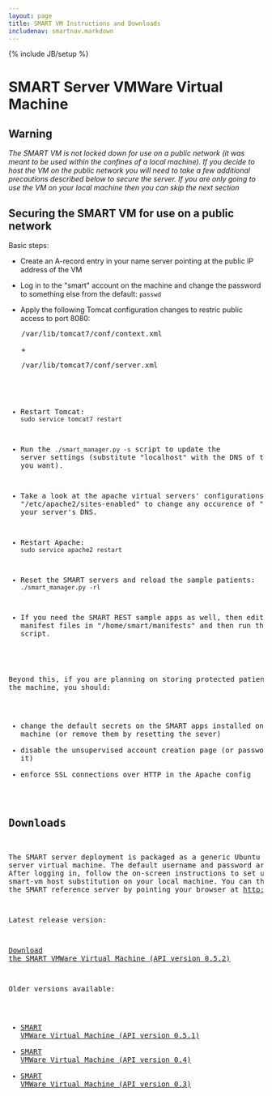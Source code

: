 ```yaml
---
layout: page
title: SMART VM Instructions and Downloads
includenav: smartnav.markdown
---
```


{% include JB/setup %}

# SMART Server VMWare Virtual Machine

## Warning

*The SMART VM is not locked down for use on a public network (it
was meant to be used within the confines of a local machine). If you
decide to host the VM on the public network you will need
to take a few additional precautions described below to secure
the server. If you are only going to use the VM on your local machine
then you can skip the next section*

## Securing the SMART VM for use on a public network

Basic steps:

  * Create an A-record entry in your name server pointing at the public IP
    address of the VM

  * Log in to the "smart" account on the machine and change the password
    to something else from the default: `passwd`
    
  * Apply the following Tomcat configuration changes to restric public access
    to port 8080:

<pre>
   /var/lib/tomcat7/conf/context.xml
   <Context>
   +  <Valve className="org.apache.catalina.valves.RemoteHostValve"
allow="localhost"/>
</pre>

<pre>
   /var/lib/tomcat7/conf/server.xml
   <Connector port="8080" protocol="HTTP/1.1"
   +          enableLookups="true"
</pre>

  * Restart Tomcat: `sudo service tomcat7 restart`
  
  * Run the `./smart_manager.py -s` script to update the server settings
    (substitute "localhost" with the DNS of the machine that you want).
    
  * Take a look at the apache virtual servers' configurations in 
    "/etc/apache2/sites-enabled" to change any occurence of "smart-vm"
    with your server's DNS.

  * Restart Apache: `sudo service apache2 restart`
    
  * Reset the SMART servers and reload the sample patients: `./smart_manager.py -rl`

  * If you need the SMART REST sample apps as well, then edit the manifest 
    files in "/home/smart/manifests" and then run the "load_apps" script.

Beyond this, if you are planning on storing protected patient data on the
machine, you should:

   * change the default secrets on the SMART apps installed on the machine
(or remove them by resetting the sever)
   * disable the unsupervised account creation page (or password protect
it)
   * enforce SSL connections over HTTP in the Apache config

## Downloads

The SMART server deployment is packaged as a generic Ubuntu 12.04
server virtual machine. The default username and
password are "smart". After logging in, follow the on-screen
instructions to set up the smart-vm host substitution on your local
machine. You can then try out the SMART reference server by pointing
your browser at <http://smart-vm:7001>.

Latest release version:

[Download the SMART VMWare Virtual Machine (API version 0.5.2)](http://media.smartplatforms.org/smart-vm/smart-vm-0.5.2.zip)

Older versions available:

* [SMART VMWare Virtual Machine (API version 0.5.1)](http://media.smartplatforms.org/smart-vm/smart-vm-0.5.1.zip)
* [SMART VMWare Virtual Machine (API version 0.4)](http://media.smartplatforms.org/smart-vm/smart-vm-0.4.zip)
* [SMART VMWare Virtual Machine (API version 0.3)](http://media.smartplatforms.org/smart-vm/smart-vm-0.3.zip)
